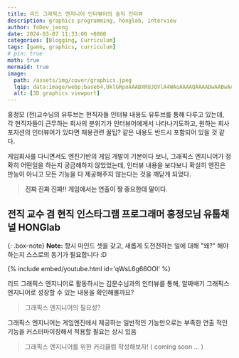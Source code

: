 ```yaml
---
title: 리드 그래픽스 엔지니어 인터뷰어의 솔직 인터뷰
description: graphics programming, honglab, interview
author: foDev_jeong
date: 2024-03-07 11:33:00 +0800
categories: [Blogging, Curriculum]
tags: [game, graphics, curriculum]
# pin: true
math: true
mermaid: true
image:
  path: /assets/img/cover/graphics.jpeg
  lqip: data:image/webp;base64,UklGRpoAAABXRUJQVlA4WAoAAAAQAAAADwAABwAAQUxQSDIAAAARL0AmbZurmr57yyIiqE8oiG0bejIYEQTgqiDA9vqnsUSI6H+oAERp2HZ65qP/VIAWAFZQOCBCAAAA8AEAnQEqEAAIAAVAfCWkAALp8sF8rgRgAP7o9FDvMCkMde9PK7euH5M1m6VWoDXf2FkP3BqV0ZYbO6NA/VFIAAAA
  alt: [3D graphics viewport]
---
```



   
홍정모 (전)교수님의 유투브는 현직자들 인터뷰 내용도 유투브를 통해 다루고 있는데, 각 현직자들이 근무하는 회사의 분위기가 인터뷰어에게서 나타나기도하고, 원하는 회사 포지션의 인터뷰어가 있다면 채용관련 꿀팁? 같은 내용도 반드시 포함되어 있을 것 같다.

게임회사를 다니면서도 엔진기반의 게임 개발이 기본이다 보니, 그래픽스 엔지니어가 정확히 어떤일을 하는지 궁금해하지 않았었는데, 인터뷰 내용을 보다보니 확실히 엔진은 만능이 아니고 모든 기능을 다 제공해주지 않는다는 것을 깨닫게 되었다.

> **진짜 진짜 진짜!! 게임에서는 연출이 짱 중요한데 말이다.**

## **전직 교수 겸 현직  인스타그램 프로그래머 홍정모님 유툽채널 HONGlab**

{: .box-note}
**Note:** 항시 마인드 셋을 갖고, 새롭게 도전전하는 일에 대해 "왜?" 해야하는지 스스로의 동기가 필요합니다 :D


{% include embed/youtube.html id='qWsL6g66OOI' %}

리드 그래픽스 엔지니어로 활동하시는 김문수님과의 인터뷰를 통해, 알짜배기 그래픽스 엔지니어로 성장할 수 있는 내용을 확인해볼까요?

> 그래픽스 엔지니어의 필요성?   

그래픽스 엔지니어는 게임엔진에서 제공하는 일반적인 기능만으로는 부족한 연출 적인 기능을 커스터마이징해서 적용할 필요는 상시 있음


> 그래픽스 엔지니어를 위한 커리큘럼 작성해보자! ( coming soon ... )


